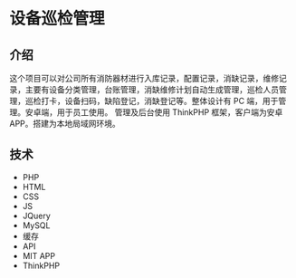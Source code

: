 # 设备巡检管理

## 介绍

这个项目可以对公司所有消防器材进行入库记录，配置记录，消缺记录，维修记录，主要有设备分类管理，台账管理，消缺维修计划自动生成管理，巡检人员管理，巡检打卡，设备扫码，缺陷登记，消缺登记等。整体设计有 PC 端，用于管理。安卓端，用于员工使用。
管理及后台使用 ThinkPHP 框架，客户端为安卓APP。搭建为本地局域网环境。

## 技术

- PHP
- HTML
- CSS
- JS
- JQuery
- MySQL
- 缓存
- API
- MIT APP
- ThinkPHP

